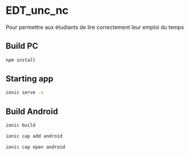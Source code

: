 # EDT_unc_nc

Pour permettre aux étudiants de lire correctement leur emploi du temps

## Build PC

```bash
npm install
```

## Starting app

```bash
ionic serve -o
```

## Build Android

```bash
ionic build
```
```bash
ionic cap add android
```
```bash
ionic cap open android
```
